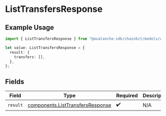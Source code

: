 # ListTransfersResponse

## Example Usage

```typescript
import { ListTransfersResponse } from "@avalanche-sdk/chainkit/models/operations";

let value: ListTransfersResponse = {
  result: {
    transfers: [],
  },
};
```

## Fields

| Field                                                                                | Type                                                                                 | Required                                                                             | Description                                                                          |
| ------------------------------------------------------------------------------------ | ------------------------------------------------------------------------------------ | ------------------------------------------------------------------------------------ | ------------------------------------------------------------------------------------ |
| `result`                                                                             | [components.ListTransfersResponse](../../models/components/listtransfersresponse.md) | :heavy_check_mark:                                                                   | N/A                                                                                  |